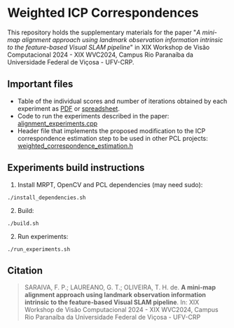 # Weighted ICP Correspondences

This repository holds the supplementary materials for the paper "*A mini-map alignment approach using landmark observation information intrinsic to the feature-based Visual SLAM pipeline*" in XIX Workshop de Visão Computacional 2024 - XIX WVC2024, Campus Rio Paranaíba da Universidade Federal de Viçosa - UFV-CRP.

## Important files

- Table of the individual scores and number of iterations obtained by each experiment as [PDF](./experiments_data.pdf) or [spreadsheet](./experiments_data.ods).
- Code to run the experiments described in the paper: [alignment_experiments.cpp](./alignment_experiments.cpp)
- Header file that implements the proposed modification to the ICP correspondence estimation step to be used in other PCL projects: [weighted_correspondence_estimation.h](./weighted_correspondence_estimation.h)

## Experiments build instructions

1. Install MRPT, OpenCV and PCL dependencies (may need sudo):

```shell
./install_dependencies.sh
```

2. Build:

```shell
./build.sh
```

2. Run experiments:
```shell
./run_experiments.sh
```

## Citation

> SARAIVA, F. P.; LAUREANO, G. T.; OLIVEIRA, T. H. de. **A mini-map alignment approach using landmark observation information intrinsic to the feature-based Visual SLAM pipeline**. In: XIX Workshop de Visão Computacional 2024 - XIX WVC2024, Campus Rio Paranaíba da Universidade Federal de Viçosa - UFV-CRP
